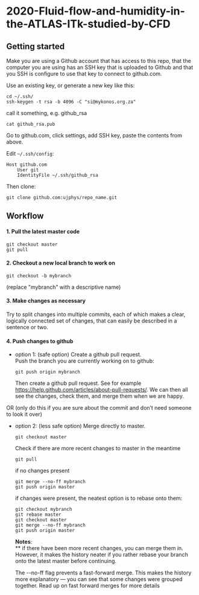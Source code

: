 # 2020-Fluid-flow-and-humidity-in-the-ATLAS-ITk-studied-by-CFD

## Getting started

Make you are using a Github account that has access to this repo, that the computer you are using has an SSH key that is uploaded to Github and that you SSH is configure to use that key to connect to github.com.

Use an existing key, or generate a new key like this:

    cd ~/.ssh/
    ssh-keygen -t rsa -b 4096 -C "si@mykonos.org.za"

call it something, e.g. github_rsa

    cat github_rsa.pub

Go to github.com, click settings, add SSH key, paste the contents from above.

Edit `~/.ssh/config`:

    Host github.com
	    User git
	    IdentityFile ~/.ssh/github_rsa

Then clone:

    git clone github.com:ujphys/repo_name.git


## Workflow
#### 1. Pull the latest master code
    git checkout master  
    git pull

#### 2. Checkout a new local branch to work on  
    git checkout -b mybranch
(replace "mybranch" with a descriptive name)

#### 3. Make changes as necessary
Try to split changes into multiple commits, each of which makes a clear, logically connected set of changes, that can easily be described in a sentence or two.

#### 4. Push changes to github
- option 1: (safe option) Create a github pull request.  
  Push the branch you are currently working on to github:

      git push origin mybranch

  Then create a github pull request. See for example https://help.github.com/articles/about-pull-requests/. We can then all see the changes, check them, and merge them when we are happy.

OR (only do this if you are sure about the commit and don’t need someone to look it over)

- option 2: (less safe option) Merge directly to master.

      git checkout master  

  Check if there are more recent changes to master in the meantime

      git pull

  if no changes present

      git merge --no-ff mybranch  
      git push origin master

  if changes were present, the neatest option is to rebase onto them:

      git checkout mybranch
      git rebase master
      git checkout master
      git merge --no-ff mybranch
      git push origin master

  **Notes**:  
  ** if there have been more recent changes, you can merge them in. However, it makes the history neater if you rather rebase your branch onto the latest master before continuing.

  The --no-ff flag prevents a fast-forward merge. This makes the history more explanatory — you can see that some changes were grouped together. Read up on fast forward merges for more details

